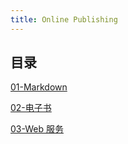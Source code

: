 ```yaml
---
title: Online Publishing
---
```


## 目录

[01-Markdown](online-publishing/markdown.md)

[02-电子书](online-publishing/digital-book.md)

[03-Web 服务](online-publishing/web.md)
